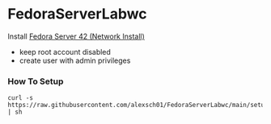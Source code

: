 # FedoraServerLabwc

Install [Fedora Server 42 (Network Install)](https://download.fedoraproject.org/pub/fedora/linux/releases/42/Server/x86_64/iso/Fedora-Server-netinst-x86_64-42-1.1.iso)
- keep root account disabled
- create user with admin privileges

### How To Setup
```
curl -s https://raw.githubusercontent.com/alexsch01/FedoraServerLabwc/main/setup | sh
```
